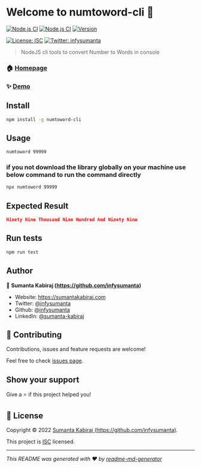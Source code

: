 # Welcome to numtoword-cli 👋

[![Node.js CI](https://github.com/infysumanta/numtoword-cli/actions/workflows/node.js.yml/badge.svg)](https://github.com/infysumanta/numtoword-cli/actions/workflows/node.js.yml)
[![Node.js CI](https://github.com/infysumanta/numtoword-cli/actions/workflows/publish.yml/badge.svg)](https://github.com/infysumanta/numtoword-cli/actions/workflows/publish.yml)
[![Version](https://img.shields.io/npm/v/numtoword-cli.svg)](https://www.npmjs.com/package/numtoword-cli)

[![License: ISC](https://img.shields.io/github/license/infysumanta/numtoword-cli)](https://github.com/infysumanta/numtoword-cli/blob/master/LICENSE)
[![Twitter: infysumanta](https://img.shields.io/twitter/follow/infysumanta.svg?style=social)](https://twitter.com/infysumanta)

> NodeJS cli tools to convert Number to Words in console

### 🏠 [Homepage](https://github.com/infysumanta/numtoword-cli#readme)

### ✨ [Demo](https://github.com/infysumanta/numtoword-cli#readme)

## Install

```sh
npm install -g numtoword-cli
```

## Usage

```sh
numtoword 99999
```

### if you not download the library globally on your machine use below command to run the command directly

```sh
npx numtoword 99999
```

## Expected Result

```json
Ninety Nine Thousand Nine Hundred And Ninety Nine
```

## Run tests

```sh
npm run test
```

## Author

👤 **Sumanta Kabiraj (https://github.com/infysumanta)**

- Website: https://sumantakabiraj.com
- Twitter: [@infysumanta](https://twitter.com/infysumanta)
- Github: [@infysumanta](https://github.com/infysumanta)
- LinkedIn: [@sumanta-kabiraj](https://linkedin.com/in/sumanta-kabiraj)

## 🤝 Contributing

Contributions, issues and feature requests are welcome!

Feel free to check [issues page](https://github.com/infysumanta/numtoword-cli/issues).

## Show your support

Give a ⭐️ if this project helped you!

## 📝 License

Copyright © 2022 [Sumanta Kabiraj (https://github.com/infysumanta)](https://github.com/infysumanta).

This project is [ISC](https://github.com/infysumanta/numtoword-cli/blob/master/LICENSE) licensed.

---

_This README was generated with ❤️ by [readme-md-generator](https://github.com/kefranabg/readme-md-generator)_
